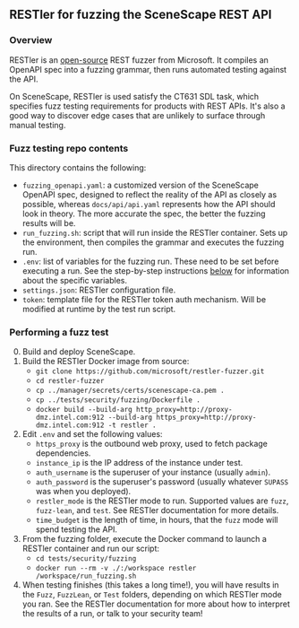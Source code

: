 ## RESTler for fuzzing the SceneScape REST API

### Overview

RESTler is an [open-source](https://github.com/microsoft/restler-fuzzer) REST fuzzer from Microsoft. It compiles an OpenAPI spec into a fuzzing grammar, then runs automated testing against the API.

On SceneScape, RESTler is used satisfy the CT631 SDL task, which specifies fuzz testing requirements for products with REST APIs. It's also a good way to discover edge cases that are unlikely to surface through manual testing.

### Fuzz testing repo contents

This directory contains the following:
* `fuzzing_openapi.yaml`: a customized version of the SceneScape OpenAPI spec, designed to reflect the reality of the API as closely as possible, whereas `docs/api/api.yaml` represents how the API should look in theory. The more accurate the spec, the better the fuzzing results will be.
* `run_fuzzing.sh`:  script that will run inside the RESTler container. Sets up the environment, then compiles the grammar and executes the fuzzing run.
* `.env`: list of variables for the fuzzing run. These need to be set before executing a run. See the step-by-step instructions [below](#performing-a-fuzz-test) for information about the specific variables.
* `settings.json`: RESTler configuration file.
* `token`: template file for the RESTler token auth mechanism. Will be modified at runtime by the test run script.

### Performing a fuzz test

0. Build and deploy SceneScape.
1. Build the RESTler Docker image from source:
    * `git clone https://github.com/microsoft/restler-fuzzer.git`
    * `cd restler-fuzzer`
    * `cp ../manager/secrets/certs/scenescape-ca.pem .`
    * `cp ../tests/security/fuzzing/Dockerfile .`
    * `docker build --build-arg http_proxy=http://proxy-dmz.intel.com:912 --build-arg https_proxy=http://proxy-dmz.intel.com:912 -t restler .`
2. Edit `.env` and set the following values:
    * `https_proxy` is the outbound web proxy, used to fetch package dependencies.
    * `instance_ip` is the IP address of the instance under test.
    * `auth_username` is the superuser of your instance (usually `admin`).
    * `auth_password` is the superuser's password (usually whatever `SUPASS` was when you deployed).
    * `restler_mode` is the RESTler mode to run. Supported values are `fuzz`, `fuzz-lean`, and `test`. See RESTler documentation for more details.
    * `time_budget` is the length of time, in hours, that the `fuzz` mode will spend testing the API.
3. From the fuzzing folder, execute the Docker command to launch a RESTler container and run our script:
    * `cd tests/security/fuzzing`
    * `docker run --rm -v ./:/workspace restler /workspace/run_fuzzing.sh`
4. When testing finishes (this takes a long time!), you will have results in the `Fuzz`, `FuzzLean`, or `Test` folders, depending on which RESTler mode you ran. See the RESTler documentation for more about how to interpret the results of a run, or talk to your security team!
